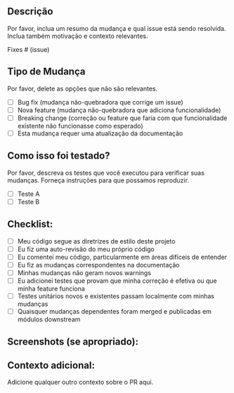 ## Descrição
Por favor, inclua um resumo da mudança e qual issue está sendo resolvida. Inclua também motivação e contexto relevantes.

Fixes # (issue)

## Tipo de Mudança
Por favor, delete as opções que não são relevantes.

- [ ] Bug fix (mudança não-quebradora que corrige um issue)
- [ ] Nova feature (mudança não-quebradora que adiciona funcionalidade)
- [ ] Breaking change (correção ou feature que faria com que funcionalidade existente não funcionasse como esperado)
- [ ] Esta mudança requer uma atualização da documentação

## Como isso foi testado?
Por favor, descreva os testes que você executou para verificar suas mudanças. Forneça instruções para que possamos reproduzir.

- [ ] Teste A
- [ ] Teste B

## Checklist:
- [ ] Meu código segue as diretrizes de estilo deste projeto
- [ ] Eu fiz uma auto-revisão do meu próprio código
- [ ] Eu comentei meu código, particularmente em áreas difíceis de entender
- [ ] Eu fiz as mudanças correspondentes na documentação
- [ ] Minhas mudanças não geram novos warnings
- [ ] Eu adicionei testes que provam que minha correção é efetiva ou que minha feature funciona
- [ ] Testes unitários novos e existentes passam localmente com minhas mudanças
- [ ] Quaisquer mudanças dependentes foram merged e publicadas em módulos downstream

## Screenshots (se apropriado):

## Contexto adicional:
Adicione qualquer outro contexto sobre o PR aqui. 